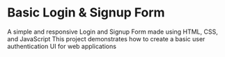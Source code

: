 # Basic Login & Signup Form

A simple and responsive Login and Signup Form made using HTML, CSS, and JavaScript
This project demonstrates how to create a basic user authentication UI for web applications
